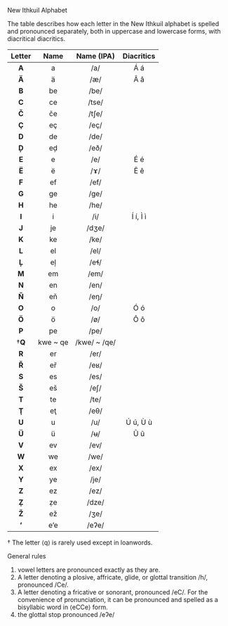 New Ithkuil Alphabet

The table describes how each letter in the New Ithkuil alphabet is spelled and pronounced separately, both in uppercase and lowercase forms, with diacritical diacritics.

| **Letter** | **Name** | **Name (IPA)** | **Diacritics** |
|:---:|:---:|:---:|:---:|
| **A** | a | /a/ | Á á |
| **Ä** | ä | /æ/ | Â â |
| **B** | be | /be/ | |
| **C** | ce | /tse/ | |
| **Č** | če | /tʃe/ | |
| **Ç** | eç | /eç/ | |
| **D** | de | /de/ | |
| **Ḑ** | eḑ | /eð/ | |
| **E** | e | /e/ | É é |
| **Ë** | ë | /ɤ/ | Ê ê |
| **F** | ef | /ef/ | |
| **G** | ge | /ge/ | |
| **H** | he | /he/ | |
| **I** | i | /i/ | Í í, Ì ì |
| **J** | je | /dʒe/ | |
| **K** | ke | /ke/ | |
| **L** | el | /el/ | |
| **Ļ** | eļ | /eɬ/ | |
| **M** | em | /em/ | |
| **N** | en | /en/ | |
| **Ň** | eň | /eŋ/ | |
| **O** | o | /o/ | Ó ó |
| **Ö** | ö | /ø/ | Ô ô |
| **P** | pe | /pe/ | |
| †**Q** | kwe ~ qe | /kwe/ ~ /qe/ | |
| **R** | er | /er/ | |
| **Ř** | eř | /eʁ/ | |
| **S** | es | /es/ | |
| **Š** | eš | /eʃ/ | |
| **T** | te | /te/ | |
| **Ţ** | eţ | /eθ/ | |
| **U** | u | /u/ | Ú ú, Ù ù |
| **Ü** | ü | /ʉ/ | Û û |
| **V** | ev | /ev/ | |
| **W** | we | /we/ | |
| **X** | ex | /ex/ | |
| **Y** | ye | /je/ | |
| **Z** | ez | /ez/ | |
| **Ẓ** | ẓe | /dze/ | |
| **Ž** | ež | /ʒe/ | |
| **’** | e’e | /eʔe/ | |

† The letter ⟨q⟩ is rarely used except in loanwords.

General rules

1. vowel letters are pronounced exactly as they are.
2. A letter denoting a plosive, affricate, glide, or glottal transition /h/, pronounced /Ce/.
3. A letter denoting a fricative or sonorant, pronounced /eC/. For the convenience of pronunciation, it can be pronounced and spelled as a bisyllabic word in ⟨eCCe⟩ form.
4. the glottal stop pronounced /eʔe/